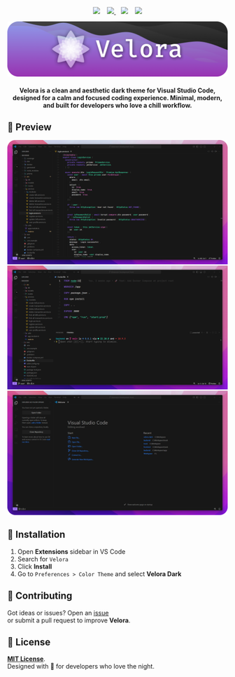 <p align="center">
  <img src="https://img.shields.io/visual-studio-marketplace/azure-devops/installs/total/etherealslash.velora-dark?style=for-the-badge&label=%F0%9F%93%A5%20Installs&labelColor=black&color=black
  "/>
  &nbsp;&nbsp;
  <a href="https://github.com/euandresimoes/velora-theme">
      <img src="https://img.shields.io/badge/🚀-REPO-724ad9?style=for-the-badge&labelColor=black&color=black"/>
  </a>
  &nbsp;&nbsp;
  <img src="https://img.shields.io/github/stars/euandresimoes/velora-theme?style=for-the-badge&label=%E2%AD%90%20STARS&labelColor=black&color=black"/>
  &nbsp;&nbsp;
  <img src="https://img.shields.io/github/repo-size/euandresimoes/velora-theme?style=for-the-badge&label=%F0%9F%9B%A0%EF%B8%8F%20SIZE&labelColor=black&color=black"/>
</p>

<p align="center">
  <img alt="velora-dark-banner" src="./images/velora-dark-banner.png" />
</p>

<h4 align="center">
Velora is a clean and aesthetic dark theme for Visual Studio Code, designed for a calm and focused coding experience. Minimal, modern, and built for developers who love a chill workflow.
</h4>

## 🎨 Preview

![Editor Preview 1](./images/velora-dark-preview-1.png)
![Editor Preview 2](./images/velora-dark-preview-2.png)
![Editor Preview 3](./images/velora-dark-preview-3.png)

## 🚀 Installation

1. Open **Extensions** sidebar in VS Code
2. Search for `Velora`
3. Click **Install**
4. Go to `Preferences > Color Theme` and select **Velora Dark**

## 🤝 Contributing

Got ideas or issues? Open an [issue](https://github.com/euandresimoes/velora-theme/issues)  
or submit a pull request to improve **Velora**.

## 📜 License

[**MIT License**](https://github.com/euandresimoes/velora-theme/blob/main/LICENSE).  
Designed with 💜 for developers who love the night.
